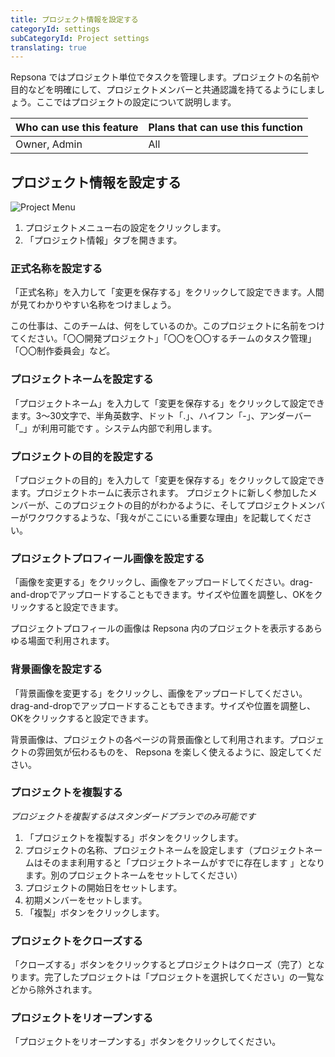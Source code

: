 ```yaml
---
title: プロジェクト情報を設定する
categoryId: settings
subCategoryId: Project settings
translating: true
---
```


Repsona ではプロジェクト単位でタスクを管理します。プロジェクトの名前や目的などを明確にして、プロジェクトメンバーと共通認識を持てるようにしましょう。ここではプロジェクトの設定について説明します。

|Who can use this feature|Plans that can use this function|
|---|---|
|Owner, Admin|All|

## プロジェクト情報を設定する

![Project Menu](/images/help/project-menu.en.png)

1. プロジェクトメニュー右の設定をクリックします。
2. 「プロジェクト情報」タブを開きます。

### 正式名称を設定する

「正式名称」を入力して「変更を保存する」をクリックして設定できます。人間が見てわかりやすい名称をつけましょう。

この仕事は、このチームは、何をしているのか。このプロジェクトに名前をつけてください。「〇〇開発プロジェクト」「〇〇を〇〇するチームのタスク管理」「〇〇制作委員会」など。

### プロジェクトネームを設定する

「プロジェクトネーム」を入力して「変更を保存する」をクリックして設定できます。3〜30文字で、半角英数字、ドット「.」、ハイフン「-」、アンダーバー「_」が利用可能です
。システム内部で利用します。

### プロジェクトの目的を設定する

「プロジェクトの目的」を入力して「変更を保存する」をクリックして設定できます。プロジェクトホームに表示されます。 プロジェクトに新しく参加したメンバーが、このプロジェクトの目的がわかるように、そしてプロジェクトメンバーがワクワクするような、「我々がここにいる重要な理由」を記載してください。

### プロジェクトプロフィール画像を設定する

「画像を変更する」をクリックし、画像をアップロードしてください。drag-and-dropでアップロードすることもできます。サイズや位置を調整し、OKをクリックすると設定できます。

プロジェクトプロフィールの画像は Repsona 内のプロジェクトを表示するあらゆる場面で利用されます。

### 背景画像を設定する

「背景画像を変更する」をクリックし、画像をアップロードしてください。drag-and-dropでアップロードすることもできます。サイズや位置を調整し、OKをクリックすると設定できます。

背景画像は、プロジェクトの各ページの背景画像として利用されます。プロジェクトの雰囲気が伝わるものを、 Repsona を楽しく使えるように、設定してください。

### プロジェクトを複製する

*プロジェクトを複製するはスタンダードプランでのみ可能です*

1. 「プロジェクトを複製する」ボタンをクリックします。
2. プロジェクトの名称、プロジェクトネームを設定します（プロジェクトネームはそのまま利用すると「プロジェクトネームがすでに存在します 」となります。別のプロジェクトネームをセットしてください）
3. プロジェクトの開始日をセットします。
4. 初期メンバーをセットします。
5. 「複製」ボタンをクリックします。

### プロジェクトをクローズする

「クローズする」ボタンをクリックするとプロジェクトはクローズ（完了）となります。完了したプロジェクトは「プロジェクトを選択してください」の一覧などから除外されます。

### プロジェクトをリオープンする

「プロジェクトをリオープンする」ボタンをクリックしてください。
